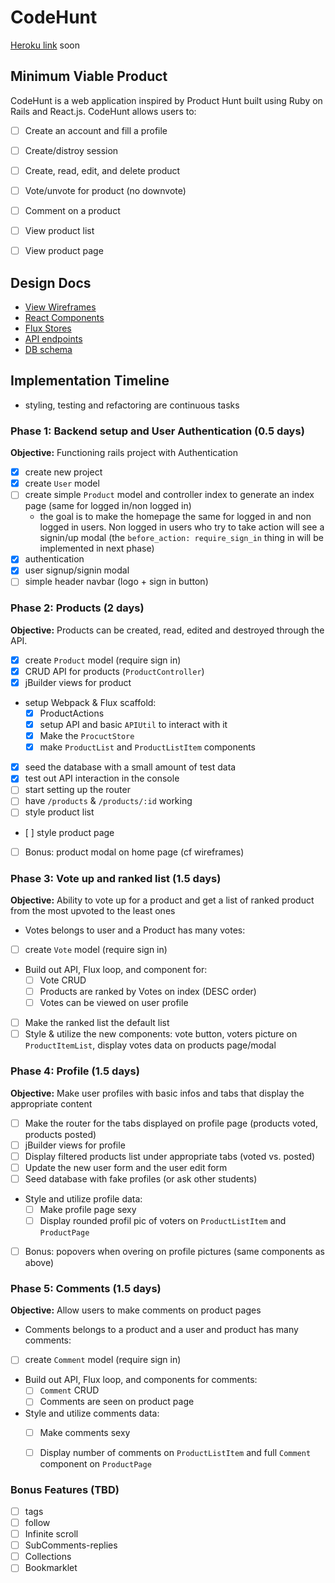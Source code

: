 # CodeHunt

[Heroku link][heroku] soon

[heroku]: http://www.herokuapp.com

## Minimum Viable Product

CodeHunt is a web application inspired by Product Hunt built using Ruby on Rails
and React.js. CodeHunt allows users to:

<!-- This is a Markdown checklist. Use it to keep track of your
progress. Put an x between the brackets for a checkmark: [x] -->

- [ ] Create an account and fill a profile
- [ ] Create/distroy session
- [ ] Create, read, edit, and delete product
- [ ] Vote/unvote for product (no downvote)
- [ ] Comment on a product
- [ ] View product list
- [ ] View product page


## Design Docs
* [View Wireframes][views]
* [React Components][components]
* [Flux Stores][stores]
* [API endpoints][api-endpoints]
* [DB schema][schema]

[views]: https://invis.io/7D64NUL6W
[components]: ./docs/components.md
[stores]: ./docs/stores.md
[api-endpoints]: ./docs/api-endpoints.md
[schema]: ./docs/schema.md

## Implementation Timeline
- styling, testing and refactoring are continuous tasks

### Phase 1: Backend setup and User Authentication (0.5 days)

**Objective:** Functioning rails project with Authentication

- [x] create new project
- [x] create `User` model
- [ ] create simple `Product` model and controller index to generate an index page (same for logged in/non logged in)
  - the goal is to make the homepage the same for logged in and non logged in users. Non logged in users who try to take action will see a signin/up modal (the `before_action: require_sign_in` thing in will be implemented in next phase)
- [x] authentication
- [x] user signup/signin modal
- [ ] simple header navbar (logo + sign in button)

### Phase 2: Products (2 days)

**Objective:** Products can be created, read, edited and destroyed through
the API.

- [x] create `Product` model (require sign in)
- [x] CRUD API for products (`ProductController`)
- [x] jBuilder views for product
- setup Webpack & Flux scaffold:
  - [x] ProductActions
  - [x] setup API and basic `APIUtil` to interact with it
  - [x] Make the `ProcuctStore`
  - [x] make `ProductList` and `ProductListItem` components
- [x] seed the database with a small amount of test data
- [x] test out API interaction in the console
- [ ] start setting up the router
- [ ] have `/products` & `/products/:id` working
- [ ] style product list
- [ ] style product page
- [ ] Bonus: product modal on home page (cf wireframes)


### Phase 3: Vote up and ranked list (1.5 days)

**Objective:** Ability to vote up for a product and get a list of ranked product from the most upvoted to the least ones

- Votes belongs to user and a Product has many votes:
- [ ] create `Vote` model (require sign in)
- Build out API, Flux loop, and component for:
  - [ ] Vote CRUD
  - [ ] Products are ranked by Votes on index (DESC order)
  - [ ] Votes can be viewed on user profile
- [ ] Make the ranked list the default list
- [ ] Style & utilize the new components: vote button, voters picture on `ProductItemList`, display votes data on products page/modal

### Phase 4: Profile (1.5 days)

**Objective:** Make user profiles with basic infos and tabs that display the appropriate content

- [ ] Make the router for the tabs displayed on profile page (products voted, products posted)
- [ ] jBuilder views for profile
- [ ] Display filtered products list under appropriate tabs (voted vs. posted)
- [ ] Update the new user form and the user edit form
- [ ] Seed database with fake profiles (or ask other students)
- Style and utilize profile data:
  - [ ] Make profile page sexy
  - [ ] Display rounded profil pic of voters on `ProductListItem` and `ProductPage`
- [ ] Bonus: popovers when overing on profile pictures (same components as above)


### Phase 5: Comments (1.5 days)

**Objective:** Allow users to make comments on product pages

- Comments belongs to a product and a user and product has many comments:
- [ ] create `Comment` model (require sign in)
- Build out API, Flux loop, and components for comments:
  - [ ] `Comment` CRUD
  - [ ] Comments are seen on product page
- Style and utilize comments data:
  - [ ] Make comments sexy
  - [ ] Display number of comments on `ProductListItem` and full `Comment` component on `ProductPage`



### Bonus Features (TBD)
- [ ] tags
- [ ] follow
- [ ] Infinite scroll
- [ ] SubComments-replies
- [ ] Collections
- [ ] Bookmarklet

[phase-one]: ./docs/phases/phase1.md
[phase-two]: ./docs/phases/phase2.md
[phase-three]: ./docs/phases/phase3.md
[phase-four]: ./docs/phases/phase4.md
[phase-five]: ./docs/phases/phase5.md
